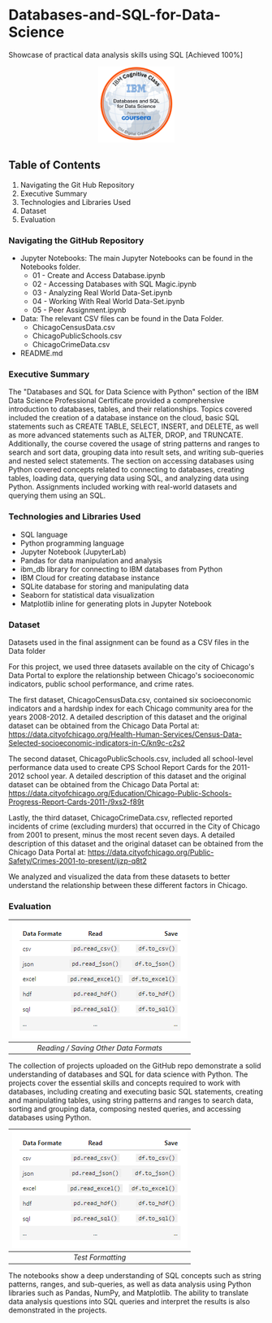 # Databases-and-SQL-for-Data-Science

Showcase of practical data analysis skills using SQL [Achieved 100%]

<p align="center">
  <img width="150" height="150" src="https://github.com/Amertastic/Databases-and-SQL-for-Data-Science/blob/main/Images/Databases-and-SQL-for-Data-Science.png">
</p>

## Table of Contents

1) Navigating the Git Hub Repository
2) Executive Summary
3) Technologies and Libraries Used
4) Dataset
5) Evaluation

### Navigating the GitHub Repository

- Jupyter Notebooks: The main Jupyter Notebooks can be found in the Notebooks folder.
  - 01 - Create and Access Database.ipynb
  - 02 - Accessing Databases with SQL Magic.ipynb
  - 03 - Analyzing Real World Data-Set.ipynb
  - 04 - Working With Real World Data-Set.ipynb
  - 05 - Peer Assignment.ipynb
- Data: The relevant CSV files can be found in the Data Folder.
  - ChicagoCensusData.csv
  - ChicagoPublicSchools.csv
  - ChicagoCrimeData.csv
- README.md

### Executive Summary

The "Databases and SQL for Data Science with Python" section of the IBM Data Science Professional Certificate provided a comprehensive introduction to databases, tables, and their relationships. Topics covered included the creation of a database instance on the cloud, basic SQL statements such as CREATE TABLE, SELECT, INSERT, and DELETE, as well as more advanced statements such as ALTER, DROP, and TRUNCATE. Additionally, the course covered the usage of string patterns and ranges to search and sort data, grouping data into result sets, and writing sub-queries and nested select statements. The section on accessing databases using Python covered concepts related to connecting to databases, creating tables, loading data, querying data using SQL, and analyzing data using Python. Assignments included working with real-world datasets and querying them using an SQL.

### Technologies and Libraries Used

- SQL language
- Python programming language
- Jupyter Notebook (JupyterLab)
- Pandas for data manipulation and analysis
- ibm_db library for connecting to IBM databases from Python
- IBM Cloud for creating database instance
- SQLite database for storing and manipulating data
- Seaborn for statistical data visualization
- Matplotlib inline for generating plots in Jupyter Notebook


### Dataset

Datasets used in the final assignment can be found as a CSV files in the Data folder

For this project, we used three datasets available on the city of Chicago's Data Portal to explore the relationship between Chicago's socioeconomic indicators, public school performance, and crime rates. 

The first dataset, ChicagoCensusData.csv, contained six socioeconomic indicators and a hardship index for each Chicago community area for the years 2008-2012.
A detailed description of this dataset and the original dataset can be obtained from the Chicago Data Portal at: https://data.cityofchicago.org/Health-Human-Services/Census-Data-Selected-socioeconomic-indicators-in-C/kn9c-c2s2

The second dataset, ChicagoPublicSchools.csv, included all school-level performance data used to create CPS School Report Cards for the 2011-2012 school year. 
A detailed description of this dataset and the original dataset can be obtained from the Chicago Data Portal at: https://data.cityofchicago.org/Education/Chicago-Public-Schools-Progress-Report-Cards-2011-/9xs2-f89t

Lastly, the third dataset, ChicagoCrimeData.csv, reflected reported incidents of crime (excluding murders) that occurred in the City of Chicago from 2001 to present, minus the most recent seven days. 
A detailed description of this dataset and the original dataset can be obtained from the Chicago Data Portal at: https://data.cityofchicago.org/Public-Safety/Crimes-2001-to-present/ijzp-q8t2

We analyzed and visualized the data from these datasets to better understand the relationship between these different factors in Chicago.

### Evaluation


|![](https://github.com/Amertastic/Data-Analysis-Exercises/blob/main/Images/Data%20Acquisition.png) | 
|:--:| 
| *Reading / Saving Other Data Formats* |


The collection of projects uploaded on the GitHub repo demonstrate a solid understanding of databases and SQL for data science with Python. The projects cover the essential skills and concepts required to work with databases, including creating and executing basic SQL statements, creating and manipulating tables, using string patterns and ranges to search data, sorting and grouping data, composing nested queries, and accessing databases using Python.


|![](https://github.com/Amertastic/Data-Analysis-Exercises/blob/main/Images/Data%20Acquisition.png) | 
|:--:| 
| *Test Formatting* |


The notebooks show a deep understanding of SQL concepts such as string patterns, ranges, and sub-queries, as well as data analysis using Python libraries such as Pandas, NumPy, and Matplotlib. The ability to translate data analysis questions into SQL queries and interpret the results is also demonstrated in the projects.

<!--
|![](https://github.com/Amertastic/Data-Analysis-Exercises/blob/main/Images/Data%20Acquisition.png) | 
|:--:| 
| *Reading / Saving Other Data Formats* |
-->
